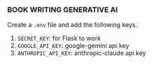 ### BOOK WRITING GENERATIVE AI

Create a ```.env``` file and add the following keys.

1. ```SECRET_KEY```: for Flask to work
2. ```GOOGLE_API_KEY```: google-gemini api key
3. ```ANTHROPIC_API_KEY```: anthropic-claude api key